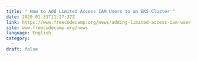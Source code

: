```yaml
---
title: " How to Add Limited Access IAM Users to an EKS Cluster "
date: 2020-01-31T11:27:37Z
link: https://www.freecodecamp.org/news/adding-limited-access-iam-user-to-eks-cluster/?utm_medium=RSS&utm_source=news.12bit.vn
site: www.freecodecamp.org/news
language: English
category:
  -   
draft: false
---
```

